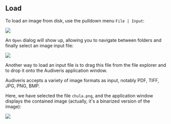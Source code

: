 ## Load

To load an image from disk, use the pulldown menu `File | Input`:

![](/assets/file_input.png)

An `Open` dialog will show up, allowing you to navigate between folders and finally select an image
input file:

![](/assets/open_dialog.png)

Another way to load an input file is to drag this file from the file explorer and to drop it onto
the Audiveris application window.

Audiveris accepts a variety of image formats as input, notably PDF, TIFF, JPG, PNG, BMP.

Here, we have selected the file `chula.png`, and the application window displays the contained image
(actually, it's a binarized version of the image):

![](/assets/chula_binarized.png)

